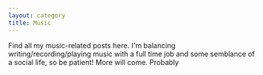 ```yaml
---
layout: category
title: Music
---
```


Find all my music-related posts here. I'm balancing writing/recording/playing music with a full time job and some semblance of a social life, so be patient! More will come. Probably
